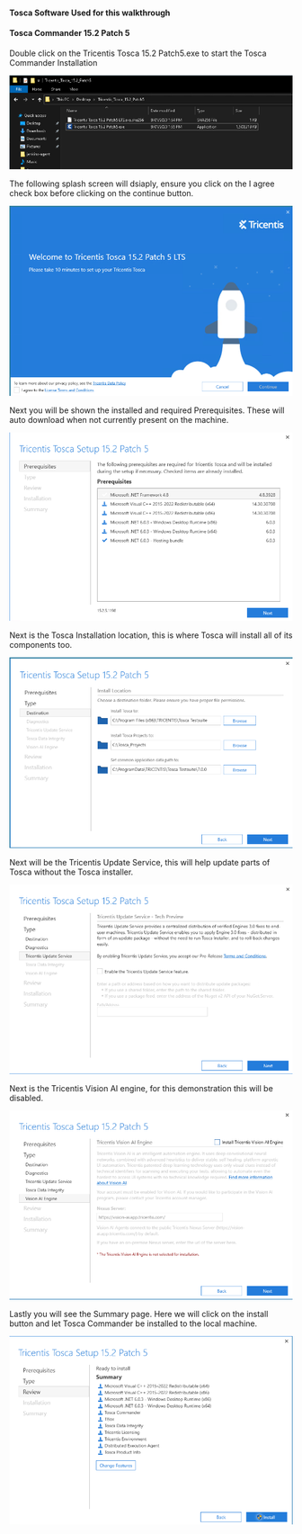 #### Tosca Software Used for this walkthrough
#### Tosca Commander 15.2 Patch 5

Double click on the Tricentis Tosca 15.2 Patch5.exe to start the Tosca Commander Installation

![](./img/commander.png)

The following splash screen will dsiaply, ensure you click on the I agree check box before clicking on the continue button.

![](./img/commander-splash.png)

Next you will be shown the installed and required Prerequisites. These will auto download when not currently present on the machine.

![](./img/commander-prerequisites.png)

Next is the Tosca Installation location, this is where Tosca will install all of its components too.

![](./img/commander-install-location.png)

Next will be the Tricentis Update Service, this will help update parts of Tosca without the Tosca installer.

![](./img/commander-update-service.png)

Next is the Tricentis Vision AI engine, for this demonstration this will be disabled.

![](./img/commander-vission-ai.png)

Lastly you will see the Summary page. Here we will click on the install button and let Tosca Commander be installed to the local machine.

![](./img/commander-install.png)